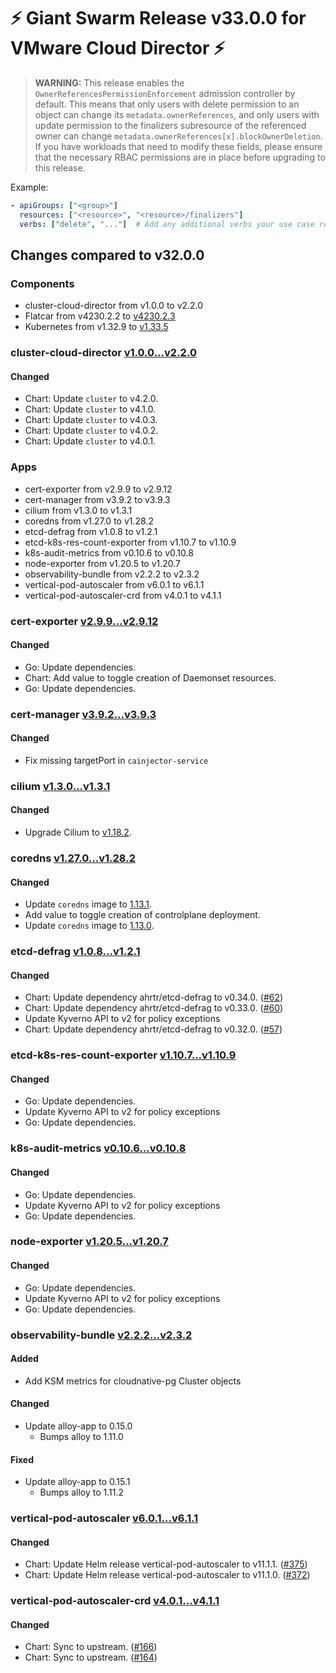# :zap: Giant Swarm Release v33.0.0 for VMware Cloud Director :zap:

> **WARNING:** This release enables the `OwnerReferencesPermissionEnforcement` admission controller by default. This means that only users with delete permission to an object can change its `metadata.ownerReferences`, and only users with update permission to the finalizers subresource of the referenced owner can change `metadata.ownerReferences[x].blockOwnerDeletion`. If you have workloads that need to modify these fields, please ensure that the necessary RBAC permissions are in place before upgrading to this release.

Example:
```yaml
- apiGroups: ["<group>"]
  resources: ["<resource>", "<resource>/finalizers"]
  verbs: ["delete", "..."]  # Add any additional verbs your use case requires
```

## Changes compared to v32.0.0

### Components

- cluster-cloud-director from v1.0.0 to v2.2.0
- Flatcar from v4230.2.2 to [v4230.2.3](https://www.flatcar-linux.org/releases/#release-4230.2.3)
- Kubernetes from v1.32.9 to [v1.33.5](https://github.com/kubernetes/kubernetes/blob/master/CHANGELOG/CHANGELOG-1.33.md#v1.33.5)

### cluster-cloud-director [v1.0.0...v2.2.0](https://github.com/giantswarm/cluster-cloud-director/compare/v1.0.0...v2.2.0)

#### Changed

- Chart: Update `cluster` to v4.2.0.
- Chart: Update `cluster` to v4.1.0.
- Chart: Update `cluster` to v4.0.3.
- Chart: Update `cluster` to v4.0.2.
- Chart: Update `cluster` to v4.0.1.

### Apps

- cert-exporter from v2.9.9 to v2.9.12
- cert-manager from v3.9.2 to v3.9.3
- cilium from v1.3.0 to v1.3.1
- coredns from v1.27.0 to v1.28.2
- etcd-defrag from v1.0.8 to v1.2.1
- etcd-k8s-res-count-exporter from v1.10.7 to v1.10.9
- k8s-audit-metrics from v0.10.6 to v0.10.8
- node-exporter from v1.20.5 to v1.20.7
- observability-bundle from v2.2.2 to v2.3.2
- vertical-pod-autoscaler from v6.0.1 to v6.1.1
- vertical-pod-autoscaler-crd from v4.0.1 to v4.1.1

### cert-exporter [v2.9.9...v2.9.12](https://github.com/giantswarm/cert-exporter/compare/v2.9.9...v2.9.12)

#### Changed

- Go: Update dependencies.
- Chart: Add value to toggle creation of Daemonset resources.
- Go: Update dependencies.

### cert-manager [v3.9.2...v3.9.3](https://github.com/giantswarm/cert-manager-app/compare/v3.9.2...v3.9.3)

#### Changed

- Fix missing targetPort in `cainjector-service`

### cilium [v1.3.0...v1.3.1](https://github.com/giantswarm/cilium-app/compare/v1.3.0...v1.3.1)

#### Changed

- Upgrade Cilium to [v1.18.2](https://github.com/cilium/cilium/releases/tag/v1.18.2).

### coredns [v1.27.0...v1.28.2](https://github.com/giantswarm/coredns-app/compare/v1.27.0...v1.28.2)

#### Changed

- Update `coredns` image to [1.13.1](https://github.com/coredns/coredns/releases/tag/v1.13.1).
- Add value to toggle creation of controlplane deployment.
- Update `coredns` image to [1.13.0](https://github.com/coredns/coredns/releases/tag/v1.13.0).

### etcd-defrag [v1.0.8...v1.2.1](https://github.com/giantswarm/etcd-defrag-app/compare/v1.0.8...v1.2.1)

#### Changed

- Chart: Update dependency ahrtr/etcd-defrag to v0.34.0. ([#62](https://github.com/giantswarm/etcd-defrag-app/pull/62))
- Chart: Update dependency ahrtr/etcd-defrag to v0.33.0. ([#60](https://github.com/giantswarm/etcd-defrag-app/pull/60))
- Update Kyverno API to v2 for policy exceptions
- Chart: Update dependency ahrtr/etcd-defrag to v0.32.0. ([#57](https://github.com/giantswarm/etcd-defrag-app/pull/57))

### etcd-k8s-res-count-exporter [v1.10.7...v1.10.9](https://github.com/giantswarm/etcd-kubernetes-resources-count-exporter/compare/v1.10.7...v1.10.9)

#### Changed

- Go: Update dependencies.
- Update Kyverno API to v2 for policy exceptions
- Go: Update dependencies.

### k8s-audit-metrics [v0.10.6...v0.10.8](https://github.com/giantswarm/k8s-audit-metrics/compare/v0.10.6...v0.10.8)

#### Changed

- Go: Update dependencies.
- Update Kyverno API to v2 for policy exceptions
- Go: Update dependencies.

### node-exporter [v1.20.5...v1.20.7](https://github.com/giantswarm/node-exporter-app/compare/v1.20.5...v1.20.7)

#### Changed

- Go: Update dependencies.
- Update Kyverno API to v2 for policy exceptions
- Go: Update dependencies.

### observability-bundle [v2.2.2...v2.3.2](https://github.com/giantswarm/observability-bundle/compare/v2.2.2...v2.3.2)

#### Added

- Add KSM metrics for cloudnative-pg Cluster objects

#### Changed

- Update alloy-app to 0.15.0
  - Bumps alloy to 1.11.0

#### Fixed

- Update alloy-app to 0.15.1
  - Bumps alloy to 1.11.2

### vertical-pod-autoscaler [v6.0.1...v6.1.1](https://github.com/giantswarm/vertical-pod-autoscaler-app/compare/v6.0.1...v6.1.1)

#### Changed

- Chart: Update Helm release vertical-pod-autoscaler to v11.1.1. ([#375](https://github.com/giantswarm/vertical-pod-autoscaler-app/pull/375))
- Chart: Update Helm release vertical-pod-autoscaler to v11.1.0. ([#372](https://github.com/giantswarm/vertical-pod-autoscaler-app/pull/372))

### vertical-pod-autoscaler-crd [v4.0.1...v4.1.1](https://github.com/giantswarm/vertical-pod-autoscaler-crd/compare/v4.0.1...v4.1.1)

#### Changed

- Chart: Sync to upstream. ([#166](https://github.com/giantswarm/vertical-pod-autoscaler-crd/pull/166))
- Chart: Sync to upstream. ([#164](https://github.com/giantswarm/vertical-pod-autoscaler-crd/pull/164))
